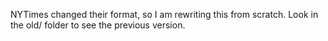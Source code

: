 NYTimes changed their format, so I am rewriting this from scratch. Look in the old/ folder to see the previous version.